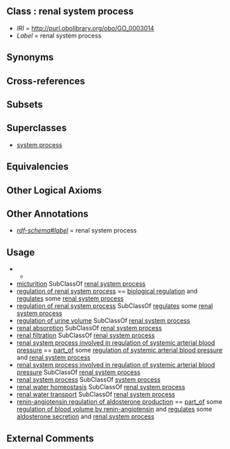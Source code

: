 
## Class : renal system process

 * *IRI* = http://purl.obolibrary.org/obo/GO_0003014
 * *Label* = renal system process

## Synonyms


## Cross-references


## Subsets


## Superclasses

 * [system process](../../GO/08/GO_0003008.md)

## Equivalencies


## Other Logical Axioms


## Other Annotations

 * *[rdf-schema#label](../../el/rdf-schema#label.md)* = renal system process

## Usage

 * -
 * [micturition](../../GO/73/GO_0060073.md) SubClassOf [renal system process](../../GO/14/GO_0003014.md)
 * [regulation of renal system process](../../GO/01/GO_0098801.md) == [biological regulation](../../GO/07/GO_0065007.md) and [regulates](../../RO/11/RO_0002211.md) some [renal system process](../../GO/14/GO_0003014.md)
 * [regulation of renal system process](../../GO/01/GO_0098801.md) SubClassOf [regulates](../../RO/11/RO_0002211.md) some [renal system process](../../GO/14/GO_0003014.md)
 * [regulation of urine volume](../../GO/09/GO_0035809.md) SubClassOf [renal system process](../../GO/14/GO_0003014.md)
 * [renal absorption](../../GO/93/GO_0070293.md) SubClassOf [renal system process](../../GO/14/GO_0003014.md)
 * [renal filtration](../../GO/05/GO_0097205.md) SubClassOf [renal system process](../../GO/14/GO_0003014.md)
 * [renal system process involved in regulation of systemic arterial blood pressure](../../GO/71/GO_0003071.md) == [part_of](../../BFO/50/BFO_0000050.md) some [regulation of systemic arterial blood pressure](../../GO/73/GO_0003073.md) and [renal system process](../../GO/14/GO_0003014.md)
 * [renal system process involved in regulation of systemic arterial blood pressure](../../GO/71/GO_0003071.md) SubClassOf [renal system process](../../GO/14/GO_0003014.md)
 * [renal system process](../../GO/14/GO_0003014.md) SubClassOf [system process](../../GO/08/GO_0003008.md)
 * [renal water homeostasis](../../GO/91/GO_0003091.md) SubClassOf [renal system process](../../GO/14/GO_0003014.md)
 * [renal water transport](../../GO/97/GO_0003097.md) SubClassOf [renal system process](../../GO/14/GO_0003014.md)
 * [renin-angiotensin regulation of aldosterone production](../../GO/18/GO_0002018.md) == [part_of](../../BFO/50/BFO_0000050.md) some [regulation of blood volume by renin-angiotensin](../../GO/16/GO_0002016.md) and [regulates](../../RO/11/RO_0002211.md) some [aldosterone secretion](../../GO/32/GO_0035932.md) and [renal system process](../../GO/14/GO_0003014.md)

## External Comments

